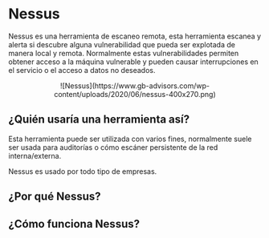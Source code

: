 # Nessus

Nessus es una herramienta de escaneo remota, esta herramienta escanea y alerta si descubre alguna vulnerabilidad que pueda ser explotada de manera local y remota. Normalmente estas vulnerabilidades permiten obtener acceso a la máquina vulnerable y pueden causar interrupciones en el servicio o el acceso a datos no deseados.

<center>
![Nessus](https://www.gb-advisors.com/wp-content/uploads/2020/06/nessus-400x270.png)
</center>

## ¿Quién usaría una herramienta así?

Esta herramienta puede ser utilizada con varios fines, normalmente suele ser usada para auditorías o cómo escáner persistente de la red interna/externa.

Nessus es usado por todo tipo de empresas.

## ¿Por qué Nessus?

## ¿Cómo funciona Nessus? 


